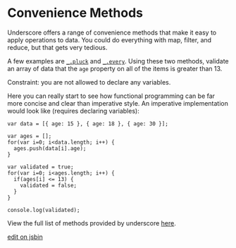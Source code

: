 
# Convenience Methods

Underscore offers a range of convenience methods that make it easy to
apply operations to data. You could do everything with map, filter,
and reduce, but that gets very tedious.

A few examples are [`_.pluck`](http://underscorejs.org/#pluck) and
[`_.every`](http://underscorejs.org/#every). Using these two methods, validate an array of data that the `age` property on all of the items is greater than 13.

Constraint: you are not allowed to declare any variables.

Here you can really start to see how functional programming can be far
more concise and clear than imperative style. An imperative
implementation would look like (requires declaring variables):

```
var data = [{ age: 15 }, { age: 18 }, { age: 30 }];

var ages = [];
for(var i=0; i<data.length; i++) {
  ages.push(data[i].age);
}

var validated = true;
for(var i=0; i<ages.length; i++) {
  if(ages[i] <= 13) {
    validated = false;
  }
}

console.log(validated);
```

View the full list of methods provided by underscore [here](underscorejs.org).

[edit on jsbin](http://jsbin.com/curemune/1/edit?js,console)